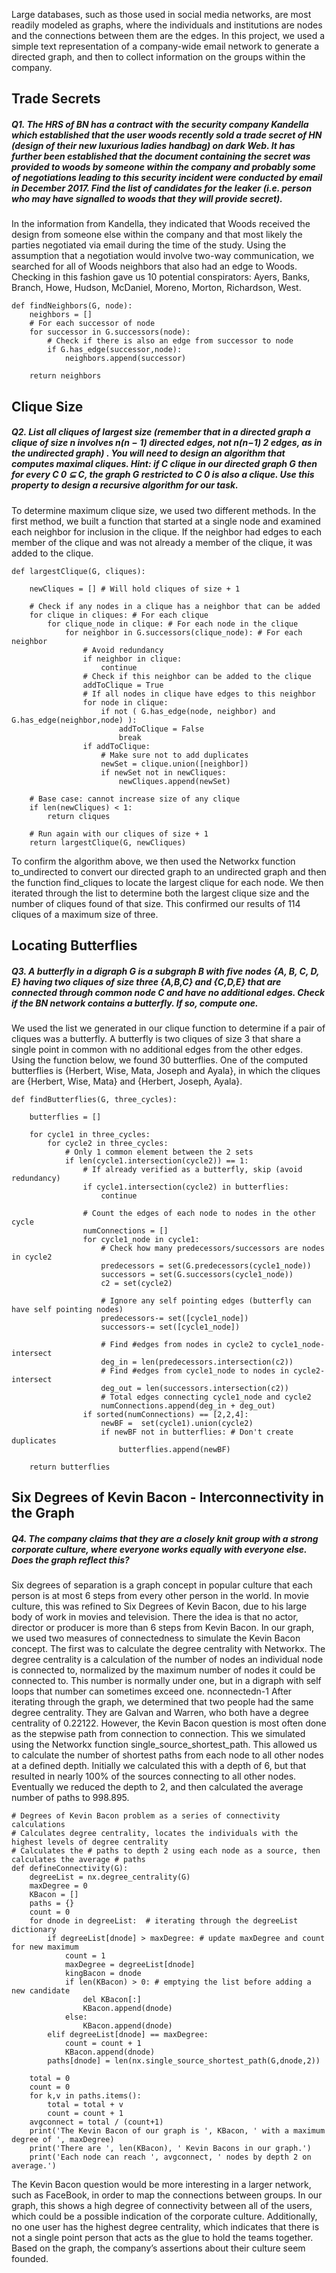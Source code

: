 Large databases, such as those used in social media networks, are most readily modeled as graphs, where the individuals and institutions are nodes and the connections between them are the edges. In this project, we used a simple text representation of a company-wide email network to generate a directed graph, and then to collect information on the groups within the company. 

## Trade Secrets

##### Q1. The HRS of BN has a contract with the security company Kandella which established that the user woods recently sold a trade secret of HN (design of their new luxurious ladies handbag) on dark Web. It has further been established that the document containing the secret was provided to woods by someone within the company and probably some of negotiations leading to this security incident were conducted by email in December 2017. Find the list of candidates for the leaker (i.e. person who may have signalled to woods that they will provide secret).

In the information from Kandella, they indicated that Woods received the design from someone else within the company and that most likely the parties negotiated via email during the time of the study. Using the assumption that a negotiation would involve two-way communication, we searched for all of Woods neighbors that also had an edge to Woods. Checking in this fashion gave us 10 potential conspirators: Ayers, Banks, Branch, Howe, Hudson, McDaniel, Moreno, Morton, Richardson, West.
```
def findNeighbors(G, node):
    neighbors = []
    # For each successor of node
    for successor in G.successors(node):
        # Check if there is also an edge from successor to node
        if G.has_edge(successor,node):
            neighbors.append(successor)

    return neighbors
```

## Clique Size

##### Q2. List all cliques of largest size (remember that in a directed graph a clique of size n involves n(n − 1) directed edges, not n(n−1) 2 edges, as in the undirected graph) . You will need to design an algorithm that computes maximal cliques. Hint: if C clique in our directed graph G then for every C 0 ⊆ C, the graph G restricted to C 0 is also a clique. Use this property to design a recursive algorithm for our task. 

To determine maximum clique size, we used two different methods. In the first method, we built a function that started at a single node and examined each neighbor for inclusion in the clique. If the neighbor had edges to each member of the clique and was not already a member of the clique, it was added to the clique.
``` 
def largestClique(G, cliques):
   
    newCliques = [] # Will hold cliques of size + 1

    # Check if any nodes in a clique has a neighbor that can be added
    for clique in cliques: # For each clique
        for clique_node in clique: # For each node in the clique
            for neighbor in G.successors(clique_node): # For each neighbor
                # Avoid redundancy
                if neighbor in clique:
                    continue
                # Check if this neighbor can be added to the clique
                addToClique = True
                # If all nodes in clique have edges to this neighbor
                for node in clique:
                    if not ( G.has_edge(node, neighbor) and G.has_edge(neighbor,node) ):
                        addToClique = False
                        break
                if addToClique:
                    # Make sure not to add duplicates
                    newSet = clique.union([neighbor])
                    if newSet not in newCliques:
                        newCliques.append(newSet)

    # Base case: cannot increase size of any clique
    if len(newCliques) < 1:
        return cliques

    # Run again with our cliques of size + 1
    return largestClique(G, newCliques)
```

To confirm the algorithm above, we then used the Networkx function to_undirected to convert our directed graph to an undirected graph and then the function find_cliques to locate the largest clique for each node. We then iterated through the list to determine both the largest clique size and the number of cliques found of that size. This confirmed our results of 114 cliques of a maximum size of three.


## Locating Butterflies

##### Q3. A butterfly in a digraph G is a subgraph B with five nodes {A, B, C, D, E} having two cliques of size three {A,B,C} and {C,D,E} that are connected through common node C and have no additional edges. Check if the BN network contains a butterfly. If so, compute one.
We used the list we generated in our clique function to determine if a pair of cliques was a butterfly. A butterfly is two cliques of size 3 that share a single point in common with no additional edges from the other edges. Using the function below, we found 30 butterflies. One of the computed butterflies is {Herbert, Wise, Mata, Joseph and Ayala}, in which the cliques are {Herbert, Wise, Mata} and {Herbert, Joseph, Ayala}.

```
def findButterflies(G, three_cycles):

    butterflies = []
    
    for cycle1 in three_cycles:
        for cycle2 in three_cycles:
            # Only 1 common element between the 2 sets
            if len(cycle1.intersection(cycle2)) == 1:            
                # If already verified as a butterfly, skip (avoid redundancy)
                if cycle1.intersection(cycle2) in butterflies:
                    continue

                # Count the edges of each node to nodes in the other cycle
                numConnections = []
                for cycle1_node in cycle1:
                    # Check how many predecessors/successors are nodes in cycle2
                    predecessors = set(G.predecessors(cycle1_node))
                    successors = set(G.successors(cycle1_node))
                    c2 = set(cycle2)
                    
                    # Ignore any self pointing edges (butterfly can have self pointing nodes)
					predecessors-= set([cycle1_node])
					successors-= set([cycle1_node])

                    # Find #edges from nodes in cycle2 to cycle1_node-intersect
                    deg_in = len(predecessors.intersection(c2))
                    # Find #edges from cycle1_node to nodes in cycle2-intersect
                    deg_out = len(successors.intersection(c2))
                    # Total edges connecting cycle1_node and cycle2
                    numConnections.append(deg_in + deg_out) 
                if sorted(numConnections) == [2,2,4]:
                    newBF =  set(cycle1).union(cycle2)
                    if newBF not in butterflies: # Don't create duplicates
                        butterflies.append(newBF)

    return butterflies
```
    
## Six Degrees of Kevin Bacon - Interconnectivity in the Graph

##### Q4. The company claims that they are a closely knit group with a strong corporate culture, where everyone works equally with everyone else. Does the graph reflect this?
Six degrees of separation is a graph concept in popular culture that each person is at most 6 steps from every other person in the world. In movie culture, this was refined to Six Degrees of Kevin Bacon, due to his large body of work in movies and television. There the idea is that no actor, director or producer is more than 6 steps from Kevin Bacon. 
In our graph, we used two measures of connectedness to simulate the Kevin Bacon concept. The first was to calculate the degree centrality with Networkx. The degree centrality is a calculation of the number of nodes an individual node is connected to, normalized by the maximum number of nodes it could be connected to. This number is normally under one, but in a digraph with self loops that number can sometimes exceed one. 
nconnectedn-1
After iterating through the graph, we determined that two people had the same degree centrality. They are Galvan and Warren, who both have a degree centrality of 0.22122. 
However, the Kevin Bacon question is most often done as the stepwise path from connection to connection. This we simulated using the Networkx function single_source_shortest_path. This allowed us to calculate the number of shortest paths from each node to all other nodes at a defined depth. Initially we calculated this with a depth of 6, but that resulted in nearly 100% of the sources connecting to all other nodes. Eventually we reduced the depth to 2, and then calculated the average number of paths to 998.895. 
```
# Degrees of Kevin Bacon problem as a series of connectivity calculations
# Calculates degree centrality, locates the individuals with the highest levels of degree centrality
# Calculates the # paths to depth 2 using each node as a source, then calculates the average # paths
def defineConnectivity(G):
    degreeList = nx.degree_centrality(G)
    maxDegree = 0
    KBacon = []
    paths = {}
    count = 0
    for dnode in degreeList:  # iterating through the degreeList dictionary
        if degreeList[dnode] > maxDegree: # update maxDegree and count for new maximum
            count = 1
            maxDegree = degreeList[dnode]
            kingBacon = dnode
            if len(KBacon) > 0: # emptying the list before adding a new candidate
                del KBacon[:]
                KBacon.append(dnode)
            else:
                KBacon.append(dnode)
        elif degreeList[dnode] == maxDegree:
            count = count + 1
            KBacon.append(dnode)
        paths[dnode] = len(nx.single_source_shortest_path(G,dnode,2))
    
    total = 0
    count = 0
    for k,v in paths.items():
        total = total + v
        count = count + 1
    avgconnect = total / (count+1)
    print('The Kevin Bacon of our graph is ', KBacon, ' with a maximum degree of ', maxDegree)
    print('There are ', len(KBacon), ' Kevin Bacons in our graph.')
    print('Each node can reach ', avgconnect, ' nodes by depth 2 on average.')
```


The Kevin Bacon question would be more interesting in a larger network, such as FaceBook, in order to map the connections between groups. In our graph, this shows a high degree of connectivity between all of the users, which could be a possible indication of the corporate culture. Additionally, no one user has the highest degree centrality, which indicates that there is not a single point person that acts as the glue to hold the teams together. Based on the graph, the company’s assertions about their culture seem founded.
